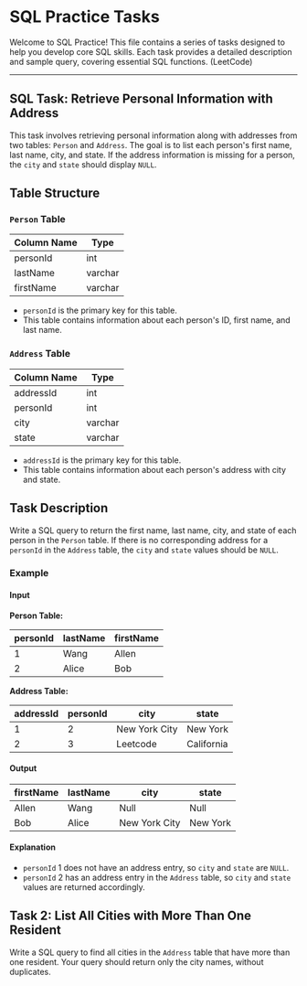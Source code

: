 # SQL Practice Tasks

Welcome to SQL Practice! This file contains a series of tasks designed to help you develop core SQL skills. Each task provides a detailed description and sample query, covering essential SQL functions. (LeetCode)

---


## SQL Task: Retrieve Personal Information with Address

This task involves retrieving personal information along with addresses from two tables: `Person` and `Address`. 
The goal is to list each person's first name, last name, city, and state. If the address information is missing 
for a person, the `city` and `state` should display `NULL`.

## Table Structure

### `Person` Table

| Column Name | Type    |
|-------------|---------|
| personId    | int     |
| lastName    | varchar |
| firstName   | varchar |

- `personId` is the primary key for this table.
- This table contains information about each person's ID, first name, and last name.

### `Address` Table

| Column Name | Type    |
|-------------|---------|
| addressId   | int     |
| personId    | int     |
| city        | varchar |
| state       | varchar |

- `addressId` is the primary key for this table.
- This table contains information about each person's address with city and state.

## Task Description

Write a SQL query to return the first name, last name, city, and state of each person in the `Person` table. 
If there is no corresponding address for a `personId` in the `Address` table, the `city` and `state` values should be `NULL`.

### Example

#### Input

**Person Table:**

| personId | lastName | firstName |
|----------|----------|-----------|
| 1        | Wang     | Allen     |
| 2        | Alice    | Bob       |

**Address Table:**

| addressId | personId | city          | state      |
|-----------|----------|---------------|------------|
| 1         | 2        | New York City | New York   |
| 2         | 3        | Leetcode      | California |

#### Output

| firstName | lastName | city          | state    |
|-----------|----------|---------------|----------|
| Allen     | Wang     | Null          | Null     |
| Bob       | Alice    | New York City | New York |

#### Explanation

- `personId` 1 does not have an address entry, so `city` and `state` are `NULL`.
- `personId` 2 has an address entry in the `Address` table, so `city` and `state` values are returned accordingly.



## Task 2: List All Cities with More Than One Resident

Write a SQL query to find all cities in the `Address` table that have more than one resident. Your query should return only the city names, without duplicates.
